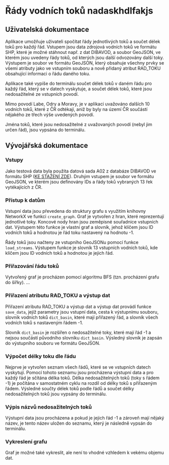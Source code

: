 # Řády vodních toků   nadaskhdlfakjs
## Uživatelská dokumentace
Aplikace umožňuje uživateli spočítat řády jednotlivých toků a součet délek toků pro každý řád. Vstupem jsou data zdrojová vodních toků ve formátu SHP, které je možné stáhnout např. z dat DIBAVOD, a soubor GeoJSON, ve kterém jsou uvedeny řády toků, od kterých jsou další odvozovány další toky. Výstupem je soubor ve formátu GeoJSON, který obsahuje všechny prvky se všemi atributy jako ve vstupním souboru a nově přidaný atribut RAD_TOKU obsahující informaci o řádu daného toku.

Aplikace také vypíše do terminálu součet délek toků v daném řádu pro každý řád, který se v datech vyskytuje, a součet délek toků, které jsou nedosažitelné ze vstupních povodí.

Mimo povodí Labe, Odry a Moravy, je v aplikaci uvažováno dalších 10 vodních toků, které z ČR odtékají, aniž by byly na území ČR součástí nějakého ze třech výše uvedených povodí.

Jména toků, které jsou nedosažitelné z uvažovaných povodí (nebyl jim určen řád), jsou vypsána do terminálu. 

## Vývojářská dokumentace
### Vstupy
Jako testová data byla použita datová sada A02 z databáze DIBAVOD ve formátu SHP ([KE STAŽENÍ ZDE](https://www.dibavod.cz/index.php?id=27)). Druhým vstupem je soubor ve formátu GeoJSON, ve kterém jsou definovány IDs a řády toků vybraných 13 řek vytékajících z ČR.

### Přístup k datům
Vstupní data jsou převedena do struktury grafu s využitím knihovny NetworkX ve funkci `create_graph`. Graf je vytvořen z hran, které reprezentují jednotlivé toky. Koncové nody hran jsou zeměpisné souřadnice vstupních dat. Výstupem této funkce je vlastní graf a slovník, jehož klíčem jsou ID vodních toků a hodnotou je řád toku nastavený na hodnotu -1.

Řády toků jsou načteny ze vstupního GeoJSONu pomocí funkce `load_streams`. Výstupem funkce je slovník 13 vstupních vodních toků, kde klíčem jsou ID vodních toků a hodnotou je jejich řád.

### Přiřazování řádu toků
Vytvořený graf je procházen pomocí algoritmu BFS (tzn. procházení grafu do šířky). ...

### Přiřazení atributu RAD_TOKU a výstup dat
Přiřazení atributu RAD_TOKU a výstup dat a výstup dat provádí funkce `save_data`, jejíž parametry jsou vstupní data, cesta k výstupnímu souboru, slovník vodních toků `dict_basin`, které mají přiřazený řád, a slovník všech vodních toků s nastaveným řádem -1. 

Slovník `dict_basin` je rozšířen o nedosažitelné toky, které mají řád -1 a nejsou součástí původního slovníku `dict_basin`. Výsledný slovník je zapsán do výstupního souboru ve formátu GeoJSON. 

### Výpočet délky toku dle řádu
Nejprve je vytvořen seznam všech řádů, které se ve vstupních datech vyskytují. Pomocí tohoto seznamu jsou procházena výstupní data a pro každý řád je sčítána délka toků. Délka nedosažitelných toků (toky s řádem -1) je počítána v samostatném cyklu na rozdíl od délky toků s přiřazeným řádem. Výsledné součty délek toků podle řádů a součet délky nedosažitelných toků jsou vypsány do terminálu. 

### Výpis názvů nedosažitelných toků
Výstupní data jsou procházena a pokud je jejich řád -1 a zároveň mají nějaký název, je tento název uložen do seznamu, který je následně vypsán do terminálu. 

### Vykreslení grafu
Graf je možné také vykreslit, ale není to vhodné vzhledem k vekému objemu dat. 



